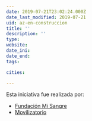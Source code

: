 ```yaml
---
date: 2019-07-21T23:02:24.000Z
date_last_modified: 2019-07-21
uid: az-en-construccion
title: ''
description: ''
type: 
website: 
date_ini: 
date_end: 
tags:

cities: 

---
```


Esta iniciativa fue realizada por:

- [Fundación Mi Sangre](/organizaciones/fundacion-mi-sangre)
- [Movilizatorio](/organizaciones/movilizatorio)
